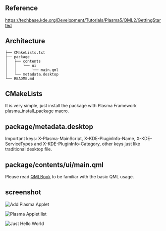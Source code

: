 ## Reference
https://techbase.kde.org/Development/Tutorials/Plasma5/QML2/GettingStarted

## Architecture
```
├── CMakeLists.txt
├── package
│   ├── contents
│   │   └── ui
│   │       └── main.qml
│   └── metadata.desktop
└── README.md
```

## CMakeLists
It is very simple, just install the package with Plasma Framework plasma_install_package macro.

## package/metadata.desktop
Important keys: X-Plasma-MainScript, X-KDE-PluginInfo-Name, X-KDE-ServiceTypes 
and X-KDE-PluginInfo-Category, other keys just like traditional desktop file.

## package/contents/ui/main.qml
Please read [QMLBook](http://qmlbook.github.io/) to be familiar with the basic QML usage.

## screenshot

![Add Plasma Applet](https://github.com/xiangzhai/plasma-helloworld/blob/master/res/plasma-applet-helloworld-screenshot1.png)

![Plasma Applet list](https://github.com/xiangzhai/plasma-helloworld/blob/master/res/plasma-applet-helloworld-screenshot2.png)

![Just Hello World](https://github.com/xiangzhai/plasma-helloworld/blob/master/res/plasma-applet-helloworld-screenshot3.png)
